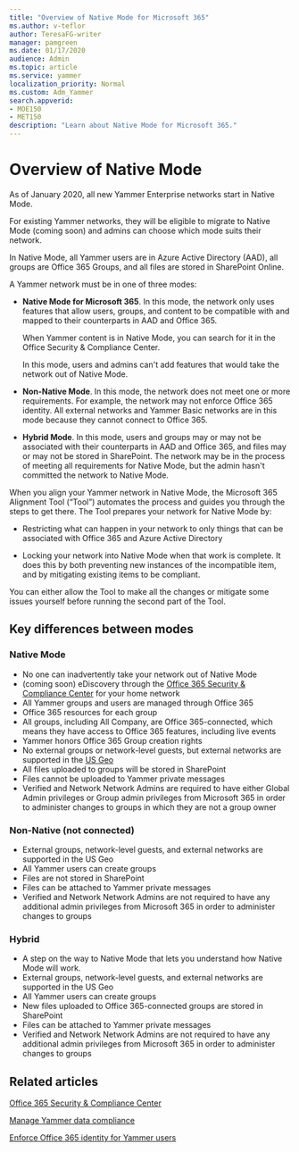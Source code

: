 ```yaml
---
title: "Overview of Native Mode for Microsoft 365"
ms.author: v-teflor
author: TeresaFG-writer
manager: pamgreen
ms.date: 01/17/2020
audience: Admin
ms.topic: article
ms.service: yammer
localization_priority: Normal
ms.custom: Adm_Yammer
search.appverid: 
- MOE150
- MET150
description: "Learn about Native Mode for Microsoft 365."
---
```


# Overview of Native Mode

As of January 2020, all new Yammer Enterprise networks start in Native Mode.

For existing Yammer networks, they will be eligible to migrate to Native Mode (coming soon) and admins can choose which mode suits their network.

In Native Mode, all Yammer users are in Azure Active Directory (AAD), all groups are Office 365 Groups, and all files are stored in SharePoint Online.

A Yammer network must be in one of three modes:

- **Native Mode for Microsoft 365**. In this mode, the network only uses features that allow users, groups, and content to be compatible with and mapped to their counterparts in AAD and Office 365.

  When Yammer content is in Native Mode, you can search for it in the Office Security & Compliance Center.
  
  In this mode, users and admins can't add features that would take the network out of Native Mode.

- **Non-Native Mode**. In this mode, the network does not meet one or more requirements. For example, the network may not enforce Office 365 identity. All external networks and Yammer Basic networks are in this mode because they cannot connect to Office 365.

- **Hybrid Mode**. In this mode, users and groups may or may not be associated with their counterparts in AAD and Office 365, and files may or may not be stored in SharePoint. The network may be in the process of meeting all requirements for Native Mode, but the admin hasn't committed the network to Native Mode.

When you align your Yammer network in Native Mode, the Microsoft 365 Alignment Tool (“Tool”) automates the process and guides you through the steps to get there. The Tool prepares your network for Native Mode by:

- Restricting what can happen in your network to only things that can be associated with Office 365 and Azure Active Directory

- Locking your network into Native Mode when that work is complete. It does this by both preventing new instances of the incompatible item, and by mitigating existing items to be compliant.

 You can either allow the Tool to make all the changes or mitigate some issues yourself before running the second part of the Tool.

## Key differences between modes

### Native Mode

- No one can inadvertently take your network out of Native Mode
- (coming soon) eDiscovery through the [Office 365 Security & Compliance Center](https://go.microsoft.com/fwlink/?linkid=2111321) for your home network
- All Yammer groups and users are managed through Office 365
- Office 365 resources for each group
- All groups, including All Company, are Office 365-connected, which means they have access to Office 365 features, including live events
- Yammer honors Office 365 Group creation rights
- No external groups or network-level guests, but external networks are supported in the [US Geo](../manage-security-and-compliance/security-and-compliance.md)
- All files uploaded to groups will be stored in SharePoint
- Files cannot be uploaded to Yammer private messages
- Verified and Network Network Admins are required to have either Global Admin privileges or Group admin privileges from Microsoft 365 in order to administer changes to groups in which they are not a group owner

### Non-Native (not connected)

- External groups, network-level guests, and external networks are supported in the US Geo
- All Yammer users can create groups
- Files are not stored in SharePoint
- Files can be attached to Yammer private messages
- Verified and Network Network Admins are not required to have any additional admin privileges from Microsoft 365 in order to administer changes to groups

### Hybrid

- A step on the way to Native Mode that lets you understand how Native Mode will work.
- External groups, network-level guests, and external networks are supported in the US Geo
- All Yammer users can create groups
- New files uploaded to Office 365-connected groups are stored in SharePoint
- Files can be attached to Yammer private messages
- Verified and Network Network Admins are not required to have any additional admin privileges from Microsoft 365 in order to administer changes to groups

## Related articles

[Office 365 Security & Compliance Center](https://go.microsoft.com/fwlink/?linkid=2111321)

[Manage Yammer data compliance](../manage-security-and-compliance/manage-data-compliance.md)

[Enforce Office 365 identity for Yammer users](enforce-office-365-identity.md)
